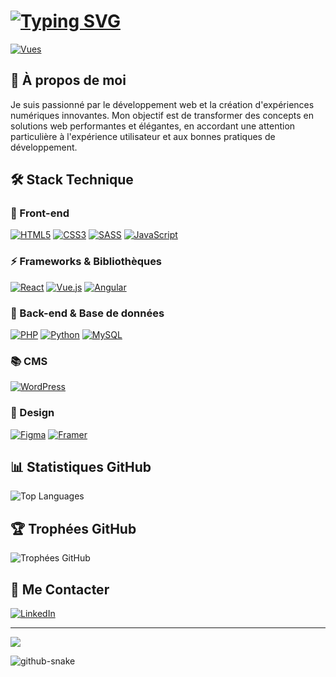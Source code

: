 <div align="left">

# [![Typing SVG](https://readme-typing-svg.demolab.com?font=Poppins&size=30&duration=3000&pause=1000&color=D7B58F&left=true&vleft=true&random=false&width=600&lines=Salut%2C+je+suis+Jules+LARUE+%F0%9F%91%8B;D%C3%A9veloppeur+Full+Stack+Passionn%C3%A9)](https://git.io/typing-svg)

[![Vues](https://komarev.com/ghpvc/?username=SraaaamX&label=Vues%20du%20profil&color=0e75b6&style=flat)](https://github.com/SraaaamX)

</div>

## 💫 À propos de moi

Je suis passionné par le développement web et la création d'expériences numériques innovantes. Mon objectif est de transformer des concepts en solutions web performantes et élégantes, en accordant une attention particulière à l'expérience utilisateur et aux bonnes pratiques de développement.

## 🛠️ Stack Technique

<div align="left">

### 🎨 Front-end
[![HTML5](https://img.shields.io/badge/html5-%23E34F26.svg?style=for-the-badge&logo=html5&logoColor=white)](https://github.com/SraaaamX)
[![CSS3](https://img.shields.io/badge/css3-%231572B6.svg?style=for-the-badge&logo=css3&logoColor=white)](https://github.com/SraaaamX)
[![SASS](https://img.shields.io/badge/SASS-hotpink.svg?style=for-the-badge&logo=SASS&logoColor=white)](https://github.com/SraaaamX)
[![JavaScript](https://img.shields.io/badge/javascript-%23323330.svg?style=for-the-badge&logo=javascript&logoColor=%23F7DF1E)](https://github.com/SraaaamX)

### ⚡ Frameworks & Bibliothèques
[![React](https://img.shields.io/badge/react-%2320232a.svg?style=for-the-badge&logo=react&logoColor=%2361DAFB)](https://github.com/SraaaamX)
[![Vue.js](https://img.shields.io/badge/vue.js-%2335495e.svg?style=for-the-badge&logo=vuedotjs&logoColor=%234FC08D)](https://github.com/SraaaamX)
[![Angular](https://img.shields.io/badge/angular-%23DD0031.svg?style=for-the-badge&logo=angular&logoColor=white)](https://github.com/SraaaamX)

### 🔧 Back-end & Base de données
[![PHP](https://img.shields.io/badge/php-%23777BB4.svg?style=for-the-badge&logo=php&logoColor=white)](https://github.com/SraaaamX)
[![Python](https://img.shields.io/badge/python-3670A0?style=for-the-badge&logo=python&logoColor=ffdd54)](https://github.com/SraaaamX)
[![MySQL](https://img.shields.io/badge/mysql-4479A1.svg?style=for-the-badge&logo=mysql&logoColor=white)](https://github.com/SraaaamX)

### 📚 CMS
[![WordPress](https://img.shields.io/badge/WordPress-%23117AC9.svg?style=for-the-badge&logo=WordPress&logoColor=white)](https://github.com/SraaaamX)

### 🎨 Design
[![Figma](https://img.shields.io/badge/figma-%23F24E1E.svg?style=for-the-badge&logo=figma&logoColor=white)](https://github.com/SraaaamX)
[![Framer](https://img.shields.io/badge/Framer-black?style=for-the-badge&logo=framer&logoColor=blue)](https://github.com/SraaaamX)

</div>

## 📊 Statistiques GitHub

<div align="left">

![Top Languages](https://github-readme-stats.vercel.app/api/top-langs/?username=SraaaamX&theme=radical&hide_border=true&include_all_commits=true&count_private=true&layout=compact)

</div>

## 🏆 Trophées GitHub
<div align="left">

![Trophées GitHub](https://github-profile-trophy.vercel.app/?username=SraaaamX&theme=radical&no-frame=true&no-bg=false&margin-w=4)

</div>

## 🤝 Me Contacter

<div align="left">

[![LinkedIn](https://img.shields.io/badge/LinkedIn-%230077B5.svg?logo=linkedin&logoColor=white&style=for-the-badge)](https://www.linkedin.com/in/jules-lae/)

</div>

---
<div align="left">
  
[![](https://visitcount.itsvg.in/api?id=SraaaamX&icon=0&color=0)](https://visitcount.itsvg.in)

</div>

<picture>
  <source media="(prefers-color-scheme: dark)" srcset="https://raw.githubusercontent.com/tobiasmeyhoefer/tobiasmeyhoefer/output/github-snake-dark.svg" />
  <source media="(prefers-color-scheme: light)" srcset="https://raw.githubusercontent.com/tobiasmeyhoefer/tobiasmeyhoefer/output/github-snake.svg" />
  <img alt="github-snake" src="https://raw.githubusercontent.com/tobiasmeyhoefer/tobiasmeyhoefer/output/github-snake.svg" />
</picture>